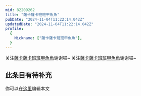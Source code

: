 ```yaml
---
mid: 82209262
title: "薩卡薩卡班班甲魚魚"
pubDate: "2024-11-04T11:22:14.042Z"
updatedDate: "2024-11-04T11:22:14.042Z"
profile:
  {
    Nickname: ["薩卡薩卡班班甲魚魚"],
  }
---
```


关注[薩卡薩卡班班甲魚魚](https://space.bilibili.com/82209262)谢谢喵~ 关注[薩卡薩卡班班甲魚魚](https://space.bilibili.com/82209262)谢谢喵~

## 此条目有待补充
你可以在[这里](https://github.com/Yuhanawa/VTuber.ICU-Content/edit/master/v/薩卡薩卡班班甲魚魚/index.md)编辑本文
